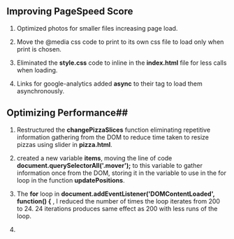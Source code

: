 ## Improving PageSpeed Score  ##


1. Optimized photos for smaller files increasing page load.  

2. Move the @media css code to print to its own css file to load only when print is chosen.

3. Eliminated the __style.css__ code to inline in the __index.html__ file for less calls when loading.

4. Links for google-analytics added __async__ to their tag to load them asynchronously.  

## Optimizing Performance##

1. Restructured the __changePizzaSlices__ function eliminating repetitive information gathering from the DOM to reduce time taken to resize pizzas using slider in __pizza.html__.

2. created a new variable __items__, moving the line of code __document.querySelectorAll('.mover');__ to this variable to gather information once from the DOM, storing it in the variable to use in the for loop in the function __updatePositions__.

3. The __for__ loop in __document.addEventListener('DOMContentLoaded', function() {__ , I reduced the number of times the loop iterates from 200 to 24. 24 iterations produces same effect as 200 with less runs of the loop.

4.  
